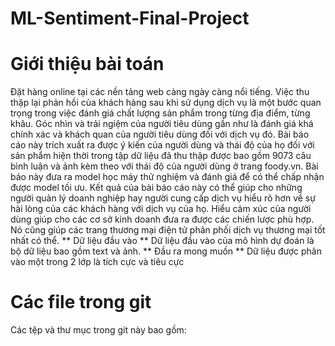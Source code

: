 # ML-Sentiment-Final-Project
# Giới thiệu bài toán
Đặt hàng online tại các nền tảng  web càng ngày càng nổi tiếng. Việc thu thập lại phản hồi của khách hàng sau khi sử dụng dịch vụ là một bước quan trọng trong việc đánh giá chất lượng sản phẩm trong từng địa điểm, từng khâu. Góc nhìn và trải ngiệm của người tiêu dùng gần như là đánh giá khá chính xác và khách quan của người tiêu dùng đối với dịch vụ đó. Bài báo cáo này trích xuất ra được ý kiến của người dùng và thái độ của họ đối với sản phẩm hiện thời trong tập dữ liệu đã thu thập được bao gồm 9073 câu bình luận và ảnh kèm theo với thái độ của người dùng ở trang foody.vn. Bài báo này đưa ra model học máy thử nghiệm và đánh giá để có thể chấp nhận được model tối ưu. Kết quả của bài báo cáo này có thể giúp cho những người quản lý doanh nghiệp hay người cung cấp dịch vụ hiểu rõ hơn về sự hài lòng của các khách hàng với dịch vụ của họ. Hiểu cảm xúc của người dùng giúp cho các cơ sở kinh doanh đưa ra được các chiến lược phù hợp. Nó cũng giúp các trang thương mại điện tử phân phối dịch vụ thương mại tốt nhất có thể.
** Dữ liệu đầu vào ** Dữ liệu đầu vào của mô hình dự đoán là bộ dữ liệu bao gồm text và ảnh.
** Đầu ra mong muốn ** Dữ liệu được phân vào một trong 2 lớp là tích cực và tiêu cực


# Các file trong git
Các tệp và thư mục trong git này bao gồm:
